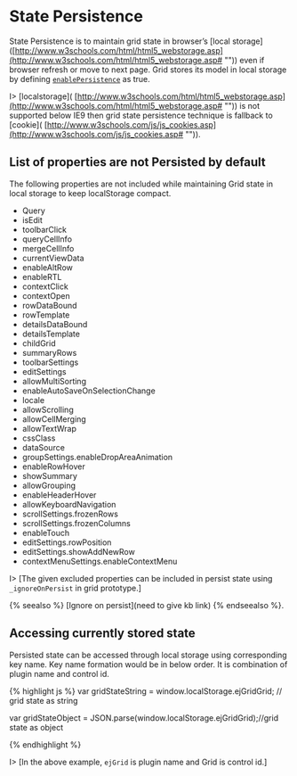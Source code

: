 # State Persistence 

State Persistence is to maintain grid state in browser’s [local storage]([http://www.w3schools.com/html/html5_webstorage.asp](http://www.w3schools.com/html/html5_webstorage.asp# "")) even if browser refresh or move to next page. Grid stores its model in local storage by defining [`enablePersistence`](http://help.syncfusion.com/js/api/ejgrid#members:enablepersistence "") as true. 

I>  [localstorage]( [http://www.w3schools.com/html/html5_webstorage.asp](http://www.w3schools.com/html/html5_webstorage.asp# "")) is not supported below IE9 then grid state persistence technique is fallback to [cookie]( [http://www.w3schools.com/js/js_cookies.asp](http://www.w3schools.com/js/js_cookies.asp# "")).

## List of properties are not Persisted by default

The following properties are not included while maintaining Grid state in local storage to keep localStorage compact.

* Query
* isEdit
* toolbarClick
* queryCellInfo
* mergeCellInfo
* currentViewData
* enableAltRow
* enableRTL 
* contextClick 
* contextOpen
* rowDataBound
* rowTemplate
* detailsDataBound
* detailsTemplate
* childGrid 
* summaryRows 
* toolbarSettings
* editSettings
* allowMultiSorting 
* enableAutoSaveOnSelectionChange 
* locale 
* allowScrolling 
* allowCellMerging
* allowTextWrap 
* cssClass 
* dataSource 
* groupSettings.enableDropAreaAnimation 
* enableRowHover 
* showSummary 
* allowGrouping
* enableHeaderHover 
* allowKeyboardNavigation 
* scrollSettings.frozenRows 
* scrollSettings.frozenColumns 
* enableTouch 
* editSettings.rowPosition 
* editSettings.showAddNewRow 
* contextMenuSettings.enableContextMenu

I> [The given excluded properties can be included in persist state using `_ignoreOnPersist` in grid prototype.] 

{% seealso %} [Ignore on persist](need to give kb link) {% endseealso %}.

## Accessing currently stored state

Persisted state can be accessed through local storage using corresponding key name. Key name formation would be in below order. It is combination of plugin name and control id.

{% highlight js %}
var gridStateString = window.localStorage.ejGridGrid; // grid state as string

var gridStateObject = JSON.parse(window.localStorage.ejGridGrid);//grid state as object

{% endhighlight %}

I> [In the above example, `ejGrid` is plugin name and Grid is control id.]        

